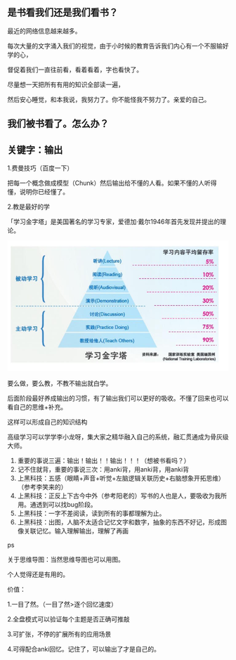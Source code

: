 ## 是书看我们还是我们看书？

最近的网络信息越来越多。

每次大量的文字涌入我们的视觉，由于小时候的教育告诉我们内心有一个不服输好学的心，

督促着我们一直往前看，看着看着，字也看快了。

尽量想一天把所有有用的知识全部读一遍，

然后安心睡觉，和本我说，我努力了。你不能怪我不努力了。亲爱的自己。

## 我们被书看了。怎么办？

## 关键字：输出

1.费曼技巧（百度一下）

把每一个概念做成模型（Chunk）然后输出给不懂的人看。如果不懂的人听得懂，说明你已经懂了。

2.教是最好的学

「学习金字塔」是美国著名的学习专家，爱德加·戴尔1946年首先发现并提出的理论。

![](/assets/import.png)

要么做，要么教，不教不输出就白学。

后面阶段最好养成输出的习惯，有了输出我们可以更好的吸收。不懂了回来也可以看自己的思维+补充。

这样可以形成自己的知识结构

高级学习可以学学李小龙呀，集大家之精华融入自己的系统，融汇贯通成为骨灰级大师。

1. 重要的事说三遍：输出！输出！！输出！！！（想被书看吗？）
2. 记不住就背，重要的事说三次：用anki背，用anki背，用anki背
3. 上黑科技：五感（眼睛+声音+听觉+左脑逻辑关联历史+右脑想象开拓思维）（参考李笑来的）
4. 上黑科技：正反上下古今中外（参考阳老的）写书的人也是人，要吸收为我所用。通透到可以找bug阶段。
5. 上黑科技：一字不差阅读，读到所有的事都理解为止。
6. 上黑科技：出图，人脑不太适合记忆文字和数字，抽象的东西不好记，形成图像关联记忆。输入理解输出，理解了再画



ps

关于思维导图：当然思维导图也可以用图。

个人觉得还是有用的。

价值：

1.一目了然。（一目了然&gt;逐个回忆速度）

2.全盘模式可以验证每个主题是否正确可推敲

3.可扩张，不停的扩展所有的应用场景

4.可得配合anki回忆。记住了，可以输出了才是自己的。

